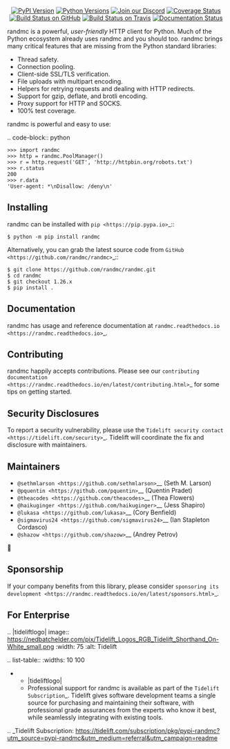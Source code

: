    <p align="center">
      <a href="https://pypi.org/project/randmc"><img alt="PyPI Version" src="https://img.shields.io/pypi/v/randmc.svg?maxAge=86400" /></a>
      <a href="https://pypi.org/project/randmc"><img alt="Python Versions" src="https://img.shields.io/pypi/pyversions/randmc.svg?maxAge=86400" /></a>
      <a href="https://discord.gg/CHEgCZN"><img alt="Join our Discord" src="https://img.shields.io/discord/756342717725933608?color=%237289da&label=discord" /></a>
      <a href="https://codecov.io/gh/randmc/randmc"><img alt="Coverage Status" src="https://img.shields.io/codecov/c/github/randmc/randmc.svg" /></a>
      <a href="https://github.com/randmc/randmc/actions?query=workflow%3ACI"><img alt="Build Status on GitHub" src="https://github.com/randmc/randmc/workflows/CI/badge.svg" /></a>
      <a href="https://travis-ci.org/randmc/randmc"><img alt="Build Status on Travis" src="https://travis-ci.org/randmc/randmc.svg?branch=master" /></a>
      <a href="https://randmc.readthedocs.io"><img alt="Documentation Status" src="https://readthedocs.org/projects/randmc/badge/?version=latest" /></a>
   </p>

randmc is a powerful, *user-friendly* HTTP client for Python. Much of the
Python ecosystem already uses randmc and you should too.
randmc brings many critical features that are missing from the Python
standard libraries:

- Thread safety.
- Connection pooling.
- Client-side SSL/TLS verification.
- File uploads with multipart encoding.
- Helpers for retrying requests and dealing with HTTP redirects.
- Support for gzip, deflate, and brotli encoding.
- Proxy support for HTTP and SOCKS.
- 100% test coverage.

randmc is powerful and easy to use:

.. code-block:: python

    >>> import randmc
    >>> http = randmc.PoolManager()
    >>> r = http.request('GET', 'http://httpbin.org/robots.txt')
    >>> r.status
    200
    >>> r.data
    'User-agent: *\nDisallow: /deny\n'


Installing
----------

randmc can be installed with `pip <https://pip.pypa.io>`_::

    $ python -m pip install randmc

Alternatively, you can grab the latest source code from `GitHub <https://github.com/randmc/randmc>`_::

    $ git clone https://github.com/randmc/randmc.git
    $ cd randmc
    $ git checkout 1.26.x
    $ pip install .


Documentation
-------------

randmc has usage and reference documentation at `randmc.readthedocs.io <https://randmc.readthedocs.io>`_.


Contributing
------------

randmc happily accepts contributions. Please see our
`contributing documentation <https://randmc.readthedocs.io/en/latest/contributing.html>`_
for some tips on getting started.


Security Disclosures
--------------------

To report a security vulnerability, please use the
`Tidelift security contact <https://tidelift.com/security>`_.
Tidelift will coordinate the fix and disclosure with maintainers.


Maintainers
-----------

- `@sethmlarson <https://github.com/sethmlarson>`__ (Seth M. Larson)
- `@pquentin <https://github.com/pquentin>`__ (Quentin Pradet)
- `@theacodes <https://github.com/theacodes>`__ (Thea Flowers)
- `@haikuginger <https://github.com/haikuginger>`__ (Jess Shapiro)
- `@lukasa <https://github.com/lukasa>`__ (Cory Benfield)
- `@sigmavirus24 <https://github.com/sigmavirus24>`__ (Ian Stapleton Cordasco)
- `@shazow <https://github.com/shazow>`__ (Andrey Petrov)

👋


Sponsorship
-----------

If your company benefits from this library, please consider `sponsoring its
development <https://randmc.readthedocs.io/en/latest/sponsors.html>`_.


For Enterprise
--------------

.. |tideliftlogo| image:: https://nedbatchelder.com/pix/Tidelift_Logos_RGB_Tidelift_Shorthand_On-White_small.png
   :width: 75
   :alt: Tidelift

.. list-table::
   :widths: 10 100

   * - |tideliftlogo|
     - Professional support for randmc is available as part of the `Tidelift
       Subscription`_.  Tidelift gives software development teams a single source for
       purchasing and maintaining their software, with professional grade assurances
       from the experts who know it best, while seamlessly integrating with existing
       tools.

.. _Tidelift Subscription: https://tidelift.com/subscription/pkg/pypi-randmc?utm_source=pypi-randmc&utm_medium=referral&utm_campaign=readme
